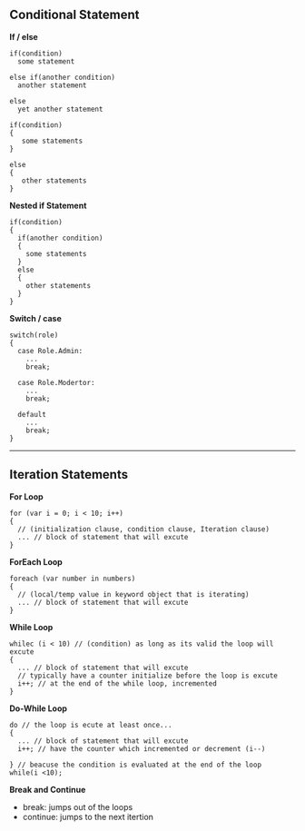## Conditional Statement

**If / else**
```
if(condition)
  some statement
  
else if(another condition)
  another statement

else
  yet another statement
```
```
if(condition)
{
   some statements
}

else
{
   other statements
}
```

**Nested if Statement**
```
if(condition)
{
  if(another condition)
  {
    some statements 
  }
  else
  {
    other statements
  }
}
```

**Switch / case**
```
switch(role)
{
  case Role.Admin:
    ...
    break;
    
  case Role.Modertor:
    ...
    break;
    
  default
    ...
    break;
}
```
___

## Iteration Statements

**For Loop**
```
for (var i = 0; i < 10; i++)
{
  // (initialization clause, condition clause, Iteration clause)
  ... // block of statement that will excute
}
```

**ForEach Loop**
```
foreach (var number in numbers)
{
  // (local/temp value in keyword object that is iterating)
  ... // block of statement that will excute
}
```

**While Loop**
```
whilec (i < 10) // (condition) as long as its valid the loop will excute
{
  ... // block of statement that will excute
  // typically have a counter initialize before the loop is excute
  i++; // at the end of the while loop, incremented
}
```

**Do-While Loop**
```
do // the loop is ecute at least once...
{
  ... // block of statement that will excute
  i++; // have the counter which incremented or decrement (i--)
  
} // beacuse the condition is evaluated at the end of the loop
while(i <10);
```

**Break and Continue**
- break: jumps out of the loops
- continue: jumps to the next itertion